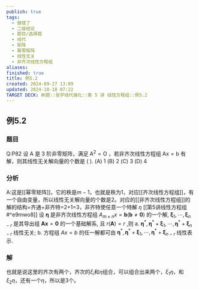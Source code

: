 ```yaml
---
publish: true
tags:
  - 做错了
  - 二级结论
  - 题目/选择题
  - 线代
  - 矩阵
  - 幂零矩阵
  - 线性无关
  - 非齐次线性方程组
aliases: 
finished: true
title: 例5.2
created: 2024-09-27 13:09
updated: 2024-10-18 07:22
TARGET DECK: 刷题::张宇线代强化::第 5 讲 线性方程组::例5.2
---
```

## 例5.2
### 题目
Q:P82 设 $\mathrm{A}$ 是 3 阶非零矩阵，满足 ${\mathrm{A}}^{2} = \mathrm{O}$ ，若非齐次线性方程组 $\mathrm{{Ax}} = \mathrm{b}$ 有解，则其线性无关解向量的个数是 ( ).
(A) 1
(B) 2 
(C) 3 
(D) 4
### 分析
A:这是[[幂零矩阵]]，它的秩是$m-1$，也就是秩为1，对应[[齐次线性方程组]]，有一个自由变量，所以线性无关解向量的个数是2。对应的[[非齐次线性方程组]]的解的结构=齐通+非齐特=2+1=3，非齐特使任意一个特解 $\eta$
[[第5讲线性方程组#^e9mwo8]]
设 $\mathbf{\eta }$ 是非齐次线性方程组 ${A}_{m \times n}x = \mathbf{b}( {\mathbf{b} \neq \mathbf{0}})$ 的一个解, ${\mathbf{\xi }}_{1},\cdots ,{\mathbf{\xi }}_{n - r}$ 是其导出组 $\mathbf{A}\mathbf{x} = \mathbf{0}$ 的一个基础解系, 且 $r( \mathbf{A}) = r$ ,则
a. ${\mathbf{\eta }}^{ * },{\mathbf{\eta }}^{ * } + {\mathbf{\xi }}_{1},\cdots ,{\mathbf{\eta }}^{ * } + {\mathbf{\xi }}_{n - r}$ 线性无关;
b. 方程组 ${Ax} = b$ 的任一解都可由 ${\mathbf{\eta }}^{ * },{\mathbf{\eta }}^{ * } + {\mathbf{\xi }}_{1},\cdots ,{\mathbf{\eta }}^{ * } + {\mathbf{\xi }}_{n - r}$ 线性表示.
### 解
也就是说这里的齐次有两个，齐次的$\xi_{i}$和$\eta$组合，可以组合出来两个，$\xi_{1}\eta$，和$\xi_{2}\eta$，还有一个$\eta$，所以是3个。




